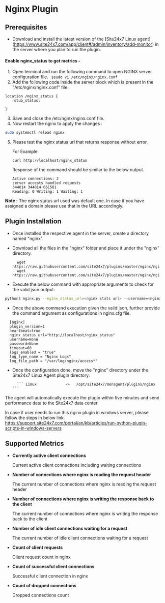 # Nginx Plugin
                                                                                              
## Prerequisites

- Download and install the latest version of the [Site24x7 Linux agent] (https://www.site24x7.com/app/client#/admin/inventory/add-monitor) in the server where you plan to run the plugin. 

#### Enable nginx_status to get metrics -

1. Open terminal and run the following command to open NGINX server configuration file.
		 ``` 
		 $sudo vi /etc/nginx/nginx.conf 
		 ```
2. Add the following code inside the server block which is present in the "/etc/nginx/nginx.conf" file.
```
location /nginx_status {
    stub_status;
    	
}
```
3. Save and close the /etc/nginx/nginx.conf file.
4. Now restart the nginx to apply the changes :
```bash
sudo systemctl reload nginx
```

5. Please test the nginx status url that returns response without error.  

	For Example
	```
	curl http://localhost/nginx_status
	```
 	Response of the command should be similar to the below output.
	
	```
	Active connections: 2
	server accepts handled requests
	344014 344014 661581
	Reading: 0 Writing: 1 Waiting: 1
	```
 **Note :**
	The nginx status url used was default one. In case if you have assigned a domain please use that in the URL accordingly.

## Plugin Installation  

- Once installed the respective agent in the server, create a directory named "nginx".
      
- Download all the files in the "nginx" folder and place it under the "nginx" directory.

		wget https://raw.githubusercontent.com/site24x7/plugins/master/nginx/nginx.py
		wget https://raw.githubusercontent.com/site24x7/plugins/master/nginx/nginx.cfg

- Execute the below command with appropriate arguments to check for the valid json output:

 ```bash
 python3 nginx.py --nginx_status_url=<nginx stats url> --username=<nginx username> --password=<nginx password> 
 ```

- Once the above command execution given the valid json, further provide the command argument as configurations in nginx.cfg file.
```
  [nginx]
  plugin_version=1
  heartbeat=true
  nginx_status_url="http://localhost/nginx_status"
  username=None
  password=None
  timeout=60
  logs_enabled = "true"
  log_type_name = "Nginx Logs"
  log_file_path = "/var/log/nginx/access*"
```	
- Once the configuration done, move the "nginx" directory under the Site24x7 Linux Agent plugin directory: 

		``` Linux             ->   /opt/site24x7/monagent/plugins/nginx ```

		
The agent will automatically execute the plugin within five minutes and send performance data to the Site24x7 data center.

In case if user needs to run this nginx plugin in windows server, please follow the steps in below link.
https://support.site24x7.com/portal/en/kb/articles/run-python-plugin-scripts-in-windows-servers


## Supported Metrics

- **Currently active client connections**

    Current active client connections including waiting connections

- **Number of connections where nginx is reading the request header**

    The current number of connections where nginx is reading the request header

- **Number of connections where nginx is writing the response back to the client**

    The current number of connections where nginx is writing the response back to the client

- **Number of idle client connections waiting for a request**

    The current number of idle client connections waiting for a request
- **Count of client requests**

    Client request count in nginx

- **Count of successful client connections**

    Successful client connection in nginx

- **Count of dropped connections**

    Dropped connections count








